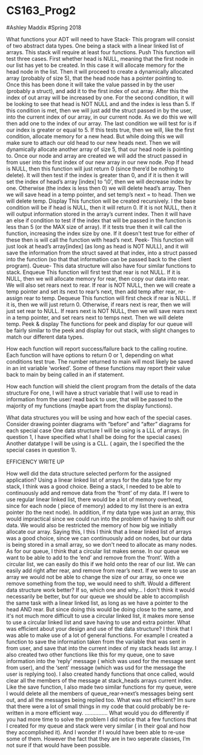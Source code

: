 # CS163_Prog2
#Ashley Maddix
#Spring 2018


What functions your ADT will need to have
Stack-		This program will consist of two abstract data types. One being a stack with a linear linked list of arrays. This stack will require at least four functions.
Push
This function will test three cases. First whether head is NULL, meaning that the first node in our list has yet to be created. In this case it will allocate memory for the head node in the list. Then it will proceed to create a dynamically allocated array (probably of size 5), that the head node has a pointer pointing to. Once this has been done it will take the value passed in by the user (probably a struct), and add it to the first index of out array. After this the index of out array will be increased by one. 
For the second condition, it will be looking to see that head is NOT NULL and and the index is less than 5. If this condition is met, then we will just add the struct passed in by the user, into the current index of our array, in our current node. As we do this we will then add one to the index of our array. 
The last condition we will test for is if our index is greater or equal to 5. If this tests true, then we will, like the first condition, allocate memory for a new head. But while doing this we will make sure to attach our old head to our new heads next. Then we will dynamically allocate another array of size 5, that our head node is pointing to. Once our node and array are created we will add the struct passed in from user into the first index of our new array in our new node. 
Pop
If head is NULL, then this function will just return 0 (since there’d be nothing to delete). It will then test if the index is greater than 0, and if it is then it will set the index of head’s array [index] to ‘\0’, then we will decrease index by one. Otherwise (the index is less then 0) we will delete head’s array. Then we will save head in a temp pointer, and set temp’s next = to head. Then we will delete temp. 
Display
This function will be created recursively. I the base condition will be if head is NULL, then it will return 0. If it is not NULL, then it will output information stored in the array’s current index. Then it will have an else if condition to test if the index that will be passed in the function is less than 5 (or the MAX size of array). If it tests true then it will call the function, increasing the index size by one. If it doesn't test true for either of these then is will call the function with head’s next. 
Peek- This function will just look at head’s array[index] (as long as head is NOT NULL), and it will save the information from the struct saved at that index, into a struct passed into the function (so that that information can be passed back to the client program). 
Queue- 	This data structure will also have four similar functions to stack.
Enqueue
This function will first test that rear is not NULL. If it is NULL, then we will allocate memory for rear, then copy our data into rear. We will also set rears next to rear. If rear is NOT NULL, then we will  create a temp pointer and set its next to rear’s next, then add temp after rear, re-assign rear to temp.
Dequeue
This function will first check if rear is NULL. If it is, then we will just return 0. Otherwise, if rears next is rear, then we will just set rear to NULL. If rears next is NOT NULL, then we will save rears next in a temp pointer, and set rears next to temps next. Then we will delete temp.
Peek & display
The functions for peek and display for our queue will be fairly similar to the peek and display for out stack, with slight changes to match our different data types.

How each function will report success/failure back to the calling routine.
Each function will have options to return 0 or 1, depending on what conditions test true. The number returned to main will most likely be saved in an int variable ‘worked’. Some of these functions may report their value back to main by being called in an if statement.

How each function will shield the client program from the details of the data structure
For one, I will have a struct variable that I will use to read in information from the user/ read back to user, that will be passed to the majority of my functions (maybe apart from the display functions).

What data structures you will be using and how each of the special cases. Consider drawing pointer diagrams with “before” and “after” diagrams for each special case
One data structure I will be using is a LLL of arrays. (in question 1, I have specified what I shall be doing for the special cases)
Another datatype I will be using is  a CLL. ( again, the I specified the the special cases in question 1).


EFFICIENCY WRITE UP 

 How well did the data structure selected perform for the assigned application?
Using a linear linked list of arrays for the data type for my stack, I think was a good choice. Being a stack, I needed to be able to continuously add and remove data from the ‘front’ of my data. If I were to use regular linear linked list, there would be a lot of memory overhead, since for each node ( piece of memory) added to my list there is an extra pointer (to the next node). In addition, if my data type was just an array, this would impractical since we could run into the problem of having to shift our data. We would also be restricted the memory of how big we initially allocate our array. Saying this, I this I think that a linear linked list of arrays was a good choice, since we can continuously add on nodes, but our data is being stored in a small array, so we don't need to allocate as many nodes.
As for our queue, I think that a circular list makes sense. In our queue we want to be able to add to the ‘end’ and remove from the ‘front’. With a circular list, we can easily do this if we hold onto the rear of our list. We can easily add right after rear, and remove from rear’s next. If we were to use an array we would not be able to change the size of our array, so once we remove something from the top, we would need to shift. 
Would a different data structure work better? If so, which one and why…
I don't think it would necessarily be better, but for our queue we should be able to accomplish the same task with a linear linked list, as long as we have a pointer to the head AND rear. But since doing this would be doing close to the same, and it's not much more difficult to use a circular linked list, it makes more sense to use a circular linked list and save having to use and extra pointer.
What was efficient about your design and use of the data structure?
I think that I was able to make use of a lot of general functions. For example I created a function to save the information taken from the variable that was sent in from user, and save that into the current index of my stack heads list array. I also created two other functions like this for my queue, one to save information into the ‘reply’ message ( which was used for the message sent from user), and the ‘sent’ message  (which was usd for the message the user is replying too). I also created handy functions that once called, would clear all the members of the message at stack_heads arrays current index. Like the save function, I also made two similar functions for my queue, were I would delete all the members of queue_rear->next’s messages being sent out, and all the messages being replied too.
What was not efficient?
Im sure that there were a lot of small things in my code that could probably be re-written in a more efficient way. ……………
What would you do differently if you had more time to solve the problem
I did notice that a few functions that I created for my queue and stack were very similar ( in their goal and how they accomplished it). And I wonder if I would have been able to re-use some of them. However the fact that they are in two seperate classes, I’m not sure if that would have been possible.
